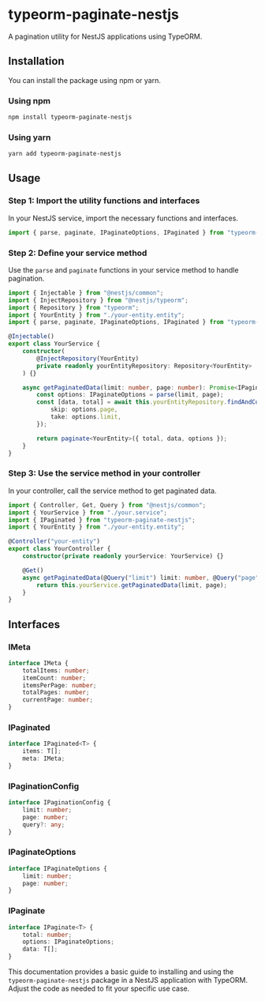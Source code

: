 # typeorm-paginate-nestjs

A pagination utility for NestJS applications using TypeORM.

## Installation

You can install the package using npm or yarn.

### Using npm

```bash
npm install typeorm-paginate-nestjs
```

### Using yarn

```bash
yarn add typeorm-paginate-nestjs
```

## Usage

### Step 1: Import the utility functions and interfaces

In your NestJS service, import the necessary functions and interfaces.

```ts
import { parse, paginate, IPaginateOptions, IPaginated } from "typeorm-paginate-nestjs";
```

### Step 2: Define your service method

Use the `parse` and `paginate` functions in your service method to handle pagination.

```ts
import { Injectable } from "@nestjs/common";
import { InjectRepository } from "@nestjs/typeorm";
import { Repository } from "typeorm";
import { YourEntity } from "./your-entity.entity";
import { parse, paginate, IPaginateOptions, IPaginated } from "typeorm-paginate-nestjs";

@Injectable()
export class YourService {
	constructor(
		@InjectRepository(YourEntity)
		private readonly yourEntityRepository: Repository<YourEntity>
	) {}

	async getPaginatedData(limit: number, page: number): Promise<IPaginated<YourEntity>> {
		const options: IPaginateOptions = parse(limit, page);
		const [data, total] = await this.yourEntityRepository.findAndCount({
			skip: options.page,
			take: options.limit,
		});

		return paginate<YourEntity>({ total, data, options });
	}
}
```

### Step 3: Use the service method in your controller

In your controller, call the service method to get paginated data.

```ts
import { Controller, Get, Query } from "@nestjs/common";
import { YourService } from "./your.service";
import { IPaginated } from "typeorm-paginate-nestjs";
import { YourEntity } from "./your-entity.entity";

@Controller("your-entity")
export class YourController {
	constructor(private readonly yourService: YourService) {}

	@Get()
	async getPaginatedData(@Query("limit") limit: number, @Query("page") page: number): Promise<IPaginated<YourEntity>> {
		return this.yourService.getPaginatedData(limit, page);
	}
}
```

## Interfaces

### IMeta

```ts
interface IMeta {
	totalItems: number;
	itemCount: number;
	itemsPerPage: number;
	totalPages: number;
	currentPage: number;
}
```

### IPaginated

```ts
interface IPaginated<T> {
	items: T[];
	meta: IMeta;
}
```

### IPaginationConfig

```ts
interface IPaginationConfig {
	limit: number;
	page: number;
	query?: any;
}
```

### IPaginateOptions

```ts
interface IPaginateOptions {
	limit: number;
	page: number;
}
```

### IPaginate

```ts
interface IPaginate<T> {
	total: number;
	options: IPaginateOptions;
	data: T[];
}
```

This documentation provides a basic guide to installing and using the `typeorm-paginate-nestjs` package in a NestJS application with TypeORM. Adjust the code as needed to fit your specific use case.
